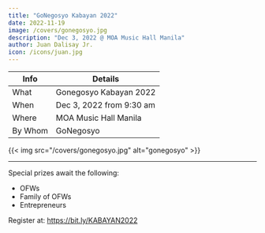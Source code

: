 ```yaml
---
title: "GoNegosyo Kabayan 2022"
date: 2022-11-19
image: /covers/gonegosyo.jpg
description: "Dec 3, 2022 @ MOA Music Hall Manila"
author: Juan Dalisay Jr.
icon: /icons/juan.jpg
---
```




Info | Details 
--- | ---
What | Gonegosyo Kabayan 2022
When | Dec 3, 2022 from 9:30 am
Where | MOA Music Hall Manila
By Whom | GoNegosyo

{{< img src="/covers/gonegosyo.jpg" alt="gonegosyo" >}}

---


<!-- The formal launch of the 1st Freedom Festival 2022 at Vespa Cafe -->

Special prizes await the following:

- OFWs
- Family of OFWs
- Entrepreneurs

Register at: https://bit.ly/KABAYAN2022
